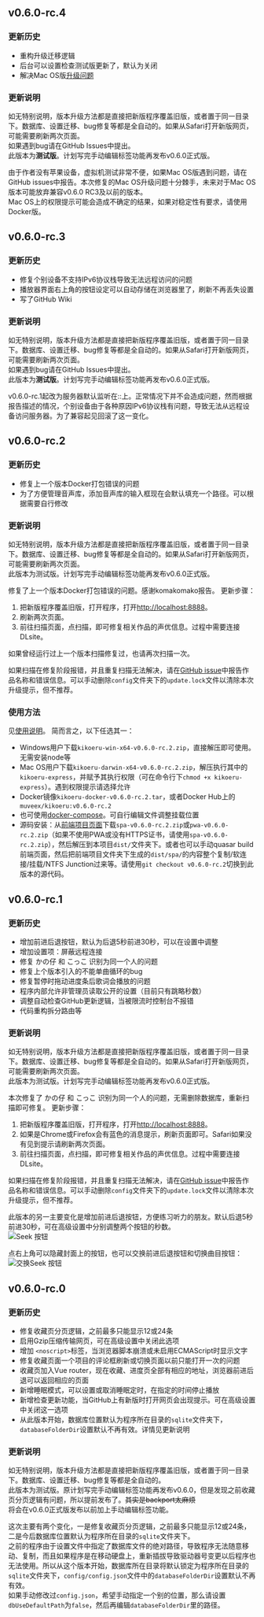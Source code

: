 ## v0.6.0-rc.4

### 更新历史
- 重构升级迁移逻辑
- 后台可以设置检查测试版更新了，默认为关闭
- 解决Mac OS版[升级问题](https://github.com/umonaca/kikoeru-express/issues/24)

### 更新说明
如无特别说明，版本升级方法都是直接把新版程序覆盖旧版，或者置于同一目录下。数据库、设置迁移、bug修复等都是全自动的。如果从Safari打开新版网页，可能需要刷新两次页面。  
如果遇到bug请在GitHub Issues中提出。  
此版本为**测试版**。计划写完手动编辑标签功能再发布v0.6.0正式版。

由于作者没有苹果设备，虚拟机测试非常不便，如果Mac OS版遇到问题，请在GitHub issues中报告。本次修复的Mac OS升级问题十分棘手，未来对于Mac OS版本可能放弃兼容v0.6.0 RC3及以前的版本。  
Mac OS上的权限提示可能会造成不确定的结果，如果对稳定性有要求，请使用Docker版。  

## v0.6.0-rc.3

### 更新历史
- 修复个别设备不支持IPv6协议栈导致无法远程访问的问题
- 播放器界面右上角的按钮设定可以自动存储在浏览器里了，刷新不再丢失设置
- 写了GitHub Wiki

### 更新说明
如无特别说明，版本升级方法都是直接把新版程序覆盖旧版，或者置于同一目录下。数据库、设置迁移、bug修复等都是全自动的。如果从Safari打开新版网页，可能需要刷新两次页面。  
如果遇到bug请在GitHub Issues中提出。  
此版本为**测试版**。计划写完手动编辑标签功能再发布v0.6.0正式版。

v0.6.0-rc.1起改为服务器默认监听在::上。正常情况下并不会造成问题，然而根据报告描述的情况，个别设备由于各种原因IPv6协议栈有问题，导致无法从远程设备访问服务器。为了兼容起见回滚了这一变化。

## v0.6.0-rc.2

### 更新历史
- 修复上一个版本Docker打包错误的问题
- 为了方便管理音声库，添加音声库的输入框现在会默认填充一个路径。可以根据需要自行修改

### 更新说明
如无特别说明，版本升级方法都是直接把新版程序覆盖旧版，或者置于同一目录下。数据库、设置迁移、bug修复等都是全自动的。如果从Safari打开新版网页，可能需要刷新两次页面。  
此版本为测试版。计划写完手动编辑标签功能再发布v0.6.0正式版。

修复了上一个版本Docker打包错误的问题。感谢komakomako报告。
更新步骤：
1. 把新版程序覆盖旧版，打开程序，打开[http://localhost:8888](http://localhost:8888)。
2. 刷新两次页面。
3. 前往扫描页面，点扫描，即可修复相关作品的声优信息。过程中需要连接DLsite。

如果曾经运行过上一个版本扫描修复过，也请再次扫描一次。

如果扫描在修复阶段报错，并且重复扫描无法解决，请在[GitHub issue](https://github.com/umonaca/kikoeru-express/issues)中报告作品名称和错误信息。可以手动删除`config`文件夹下的`update.lock`文件以清除本次升级提示，但不推荐。

### 使用方法
见[使用说明](https://github.com/umonaca/kikoeru-express/blob/unstable/%E7%94%A8%E6%88%B7%E6%96%87%E6%A1%A3.md)。
简而言之，以下任选其一：
- Windows用户下载`kikoeru-win-x64-v0.6.0-rc.2.zip`，直接解压即可使用。无需安装node等
- Mac OS用户下载`kikoeru-darwin-x64-v0.6.0-rc.2.zip`，解压执行其中的`kikoeru-express`，并赋予其执行权限（可在命令行下`chmod +x kikoeru-express`）。遇到权限提示请选择允许
- Docker镜像`kikoeru-docker-v0.6.0-rc.2.tar`，或者Docker Hub上的`muveex/kikoeru:v0.6.0-rc.2`
- 也可使用[docker-compose](https://github.com/umonaca/kikoeru-express/blob/v0.6.0-rc.2/docker-compose.yml)。可自行编辑文件调整挂载位置
- 源码安装：从[前端项目页面](https://github.com/umonaca/kikoeru-quasar/releases/tag/v0.6.0-rc.2)下载`spa-v0.6.0-rc.2.zip`或`pwa-v0.6.0-rc.2.zip`（如果不使用PWA或没有HTTPS证书，请使用`spa-v0.6.0-rc.2.zip`），然后解压到本项目`dist/`文件夹下。或者也可以手动quasar build前端页面，然后把前端项目文件夹下生成的`dist/spa/`的内容整个复制/软连接/挂载/NTFS Junction过来等。请使用`git checkout v0.6.0-rc.2`切换到此版本的源代码。

## v0.6.0-rc.1

### 更新历史
- 增加前进后退按钮，默认为后退5秒前进30秒，可以在设置中调整
- 增加设置项：屏蔽远程连接
- 修复 かの仔 和 こっこ 识别为同一个人的问题
- 修复上个版本引入的不能单曲循环的bug
- 修复暂停时拖动进度条后歌词会播放的问题
- 程序内部允许非管理员读取公开的设置（目前只有跳略秒数）
- 调整自动检查GitHub更新逻辑，当被限流时控制台不报错
- 代码重构拆分路由等

### 更新说明
如无特别说明，版本升级方法都是直接把新版程序覆盖旧版，或者置于同一目录下。数据库、设置迁移、bug修复等都是全自动的。如果从Safari打开新版网页，可能需要刷新两次页面。  
此版本为测试版。计划写完手动编辑标签功能再发布v0.6.0正式版。

本次修复了 かの仔 和 こっこ 识别为同一个人的问题，无需删除数据库，重新扫描即可修复。
更新步骤：
1. 把新版程序覆盖旧版，打开程序，打开[http://localhost:8888](http://localhost:8888)。
2. 如果是Chrome或Firefox会有蓝色的消息提示，刷新页面即可。Safari如果没有见到提示请刷新两次页面。
3. 前往扫描页面，点扫描，即可修复相关作品的声优信息。过程中需要连接DLsite。

如果扫描在修复阶段报错，并且重复扫描无法解决，请在[GitHub issue](https://github.com/umonaca/kikoeru-express/issues)中报告作品名称和错误信息。可以手动删除`config`文件夹下的`update.lock`文件以清除本次升级提示，但不推荐。

此版本的另一主要变化是增加前进后退按钮，方便练习听力的朋友。默认后退5秒前进30秒，可在高级设置中分别调整两个按钮的秒数。  
![Seek 按钮](https://i.imgur.com/m9WtURi.png)

点右上角可以隐藏封面上的按钮，也可以交换前进后退按钮和切换曲目按钮：  
![交换Seek 按钮](https://i.imgur.com/VfiCNHu.png)

## v0.6.0-rc.0

### 更新历史
- 修复收藏页分页逻辑，之前最多只能显示12或24条
- 启用Gzip压缩传输网页，可在高级设置中关闭此选项
- 增加 `<noscript>`标签，当浏览器脚本崩溃或未启用ECMAScript时显示文字
- 修复收藏页面一个项目的评论框刷新或切换页面以前只能打开一次的问题
- 收藏页加入Vue router，现在收藏、进度页全部有相应的地址，浏览器前进后退可以返回相应的页面
- 新增睡眠模式，可以设置或取消睡眠定时，在指定的时间停止播放
- 新增检查更新功能，当GitHub上有新版时打开网页会出现提示。可在高级设置中关闭这一选项
- 从此版本开始，数据库位置默认为程序所在目录的`sqlite`文件夹下，`databaseFolderDir`设置默认不再有效。详情见更新说明

### 更新说明
如无特别说明，版本升级方法都是直接把新版程序覆盖旧版，或者置于同一目录下。数据库、设置迁移、bug修复等都是全自动的。  
此版本为测试版。原计划写完手动编辑标签功能再发布v0.6.0，但是发现之前收藏页分页逻辑有问题，所以提前发布了。~~其实是backport太麻烦~~  
将会在v0.6.0正式版发布以前加上手动编辑标签功能。

这次主要有两个变化，一是修复收藏页分页逻辑，之前最多只能显示12或24条，二是今后数据库位置默认为程序所在目录的`sqlite`文件夹下。  
之前的程序由于设置文件中指定了数据库文件的绝对路径，导致程序无法随意移动、复制，而且如果程序是在移动硬盘上，重新插拔导致驱动器号变更以后程序也无法使用。所以从这个版本开始，数据库所在目录将默认锁定为程序所在目录的`sqlite`文件夹下，`config/config.json`文件中的`databaseFolderDir`设置默认不再有效。  
如果手动修改过`config.json`，希望手动指定一个别的位置，那么请设置`dbUseDefaultPath`为`false`，然后再编辑`databaseFolderDir`里的路径。
